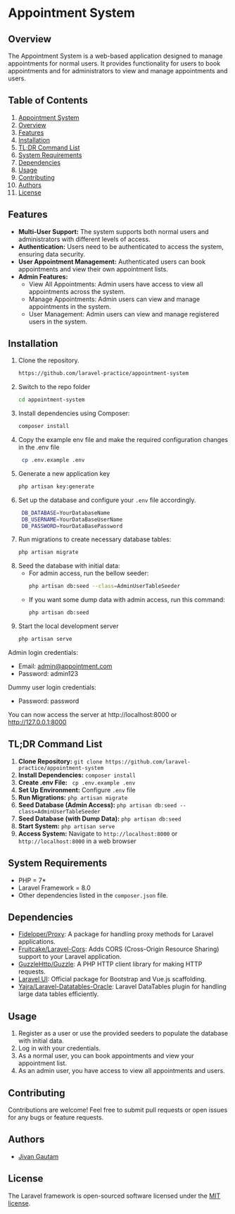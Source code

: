 # Appointment System

## Overview
The Appointment System is a web-based application designed to manage appointments for normal users. It provides functionality for users to book appointments and for administrators to view and manage appointments and users.

## Table of Contents
1. [Appointment System](#appointment-system)
2. [Overview](#overview)
3. [Features](#features)
4. [Installation](#installation)
5. [TL;DR Command List](#tl;dr-command-list)
6. [System Requirements](#system-requirements)
7. [Dependencies](#dependencies)
8. [Usage](#usage)
9. [Contributing](#contributing)
10. [Authors](#authors)
11. [License](#license)
## Features
- **Multi-User Support:** The system supports both normal users and administrators with different levels of access.
- **Authentication:** Users need to be authenticated to access the system, ensuring data security.
- **User Appointment Management:** Authenticated users can book appointments and view their own appointment lists.
- **Admin Features:**
    - View All Appointments: Admin users have access to view all appointments across the system.
    - Manage Appointments: Admin users can view and manage appointments in the system.
    - User Management: Admin users can view and manage registered users in the system.
## Installation
1. Clone the repository.
    ```bash
    https://github.com/laravel-practice/appointment-system
    ```
2. Switch to the repo folder
    ```bash
    cd appointment-system
    ```
3. Install dependencies using Composer:
    ```bash
    composer install
    ```
4. Copy the example env file and make the required configuration changes in the .env file
   ```bash
    cp .env.example .env
    ```
5. Generate a new application key
    ```bash
    php artisan key:generate
    ```
6. Set up the database and configure your `.env` file accordingly.
   ```bash
    DB_DATABASE=YourDatabaseName
    DB_USERNAME=YourDataBaseUserName
    DB_PASSWORD=YourDataBasePassword
    ```
7. Run migrations to create necessary database tables:
    ```bash
    php artisan migrate
    ```   
8. Seed the database with initial data:
    - For admin access, run the bellow seeder:
        ```bash
        php artisan db:seed --class=AdminUserTableSeeder
        ```
    - If you want some dump data with admin access, run this command:
        ```bash
        php artisan db:seed
        ```
9. Start the local development server
    ```bash
    php artisan serve
    ```

Admin login credentials:
- Email: admin@appointment.com
- Password: admin123

Dummy user login credentials:
- Password: password

You can now access the server at http://localhost:8000 or http://127.0.0.1:8000

## TL;DR Command List
1. **Clone Repository:** `git clone https://github.com/laravel-practice/appointment-system`
2. **Install Dependencies:** `composer install`
3. **Create .env File:** ` cp .env.example .env`
4. **Set Up Environment:** Configure `.env` file
4. **Run Migrations:** `php artisan migrate`
5. **Seed Database (Admin Access):** `php artisan db:seed --class=AdminUserTableSeeder`
6. **Seed Database (with Dump Data):** `php artisan db:seed`
7. **Start System:** `php artisan serve`
8. **Access System:** Navigate to `http://localhost:8000` or `http://localhost:8000` in a web browser

   
## System Requirements
- PHP = 7*
- Laravel Framework = 8.0
- Other dependencies listed in the `composer.json` file.


## Dependencies
- [Fideloper/Proxy](https://github.com/fideloper/Proxy): A package for handling proxy methods for Laravel applications.
- [Fruitcake/Laravel-Cors](https://github.com/fruitcake/laravel-cors): Adds CORS (Cross-Origin Resource Sharing) support to your Laravel application.
- [GuzzleHttp/Guzzle](https://github.com/guzzle/guzzle): A PHP HTTP client library for making HTTP requests.
- [Laravel UI](https://github.com/laravel/ui): Official package for Bootstrap and Vue.js scaffolding.
- [Yajra/Laravel-Datatables-Oracle](https://github.com/yajra/laravel-datatables-oracle): Laravel DataTables plugin for handling large data tables efficiently.


## Usage
1. Register as a user or use the provided seeders to populate the database with initial data.
2. Log in with your credentials.
3. As a normal user, you can book appointments and view your appointment list.
4. As an admin user, you have access to view all appointments and users.

## Contributing
Contributions are welcome! Feel free to submit pull requests or open issues for any bugs or feature requests.

## Authors
- [Jivan Gautam](https://github.com/lifetoss)


## License

The Laravel framework is open-sourced software licensed under the [MIT license](https://opensource.org/licenses/MIT).
